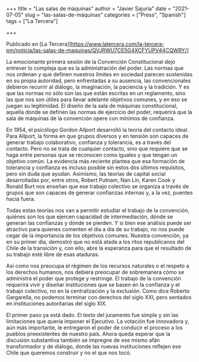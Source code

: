 +++
title = "Las salas de máquinas"
author = "Javier Sajuria"
date = "2021-07-05"
slug = "las-salas-de-máquinas"
categories = ["Press", "Spanish"]
tags = ["La Tercera"]

+++

Publicado en [La Tercera][https://www.latercera.com/la-tercera-pm/noticia/las-salas-de-maquinas/QVJRWU7CE5G4XCFYUPV44CQWRY/]

La emocionante primera sesión de la Convención Constitucional dejó entrever lo compleja que es la administración del poder. Las normas que nos ordenan y que definen nuestros límites en sociedad parecen sostenidas en su propia autoridad, pero enfrentadas a su ausencia, las convencionales debieron recurrir al diálogo, la imaginación, la paciencia y la tradición. Y es que las normas no sólo son las que están escritas en un reglamento, sino las que nos son útiles para llevar adelante objetivos comunes, y en eso se juegan su legitimidad. El diseño de la sala de máquinas constitucional, aquella donde se definen las normas de ejercicio del poder, requerirá que la sala de máquinas de la convención opere con mínimos de confianza.

En 1954, el psicólogo Gordon Allport desarrolló la teoría del contacto ideal. Para Allport, la forma en que grupos diversos y en tensión son capaces de generar trabajo colaborativo, confianza y tolerancia, es a través del contacto. Pero no se trata de cualquier contacto, sino que requiere que se haga entre personas que se reconocen como iguales y que tengan un objetivo común. La evidencia más reciente plantea que esa formación de tolerancia y confianza es incluso posible sin estos dos últimos requisitos, pero sin duda que ayudan. Asimismo, las teorías de capital social desarrolladas por, entre otros, Robert Putnam, Nan Lin, Karen Cook y Ronald Burt nos enseñan que ese trabajo colectivo se organiza a través de grupos que son capaces de generar confianzas internas y, a la vez, puentes hacia fuera.

Todas estas teorías nos van a permitir estudiar el trabajo de la convención, quiénes son los que ejercen capacidad de intermediación, dónde se generan las confianzas y dónde se pierden. Y si bien ese análisis puede ser atractivo para quienes comenten el día a día de su trabajo, no nos puede cegar de la importancia de los objetivos comunes. Nuestra convención, ya en su primer día, demostró que no está atada a los ritos republicanos del Chile de la transición y, con ello, abre la esperanza para que el resultado de su trabajo esté libre de esas ataduras.

Así como nos preocupa el régimen de los recursos naturales o el respeto a los derechos humanos, nos debiera preocupar de sobremanera cómo se administra el poder que protege y restringe. El trabajo de la convención requerirá vivir y diseñar instituciones que se basen en la confianza y el trabajo colectivo, no en la centralización y la exclusión. Como dice Roberto Gargarella, no podemos terminar con derechos del siglo XXI, pero sentados en instituciones autoritarias del siglo XIX.

El primer paso ya está dado. El texto del juramento fue simple y sin las limitaciones que quería imponer el Ejecutivo. La votación fue innovadora y, aún más importante, le entregaron el poder de conducir el proceso a los pueblos preexistentes de nuestro país. Ahora queda esperar que la discusión substantiva también se impregne de ese mismo afán transformador y de diálogo, donde las nuevas instituciones reflejen ese Chile que queremos construir y no el que nos tocó.